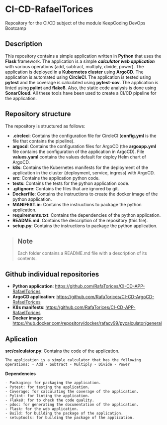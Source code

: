 # CI-CD-RafaelTorices

Repository for the CI/CD subject of the module KeepCoding DevOps Bootcamp

## Description

This repository contains a simple application written in **Python** that uses the **Flask** framework. The application is a simple **_calculator web application_** with various operations (add, subtract, multiply, divide, power). The application is deployed in a **Kubernetes cluster** using **ArgoCD**. The application is automated using **CircleCI**. The application is tested using **pytest** and the coverage is calculated using **pytest-cov**. The application is linted using **pylint** and **flake8**. Also, the static code analysis is done using **SonarCloud**. All these tools have been used to create a CI/CD pipeline for the application.

## Repository structure

The repository is structured as follows:

- **.circleci**: Contains the configuration file for CircleCI (**config.yml** is the file that contains the pipeline).
- **argocd**: Contains the configuration files for ArgoCD (the **argoapp.yml** file contains the configuration of the application in ArgoCD). File **values.yaml** contains the values default for deploy Helm chart of ArgoCD.
- **k8s**: Contains the Kubernetes manifests for the deployment of the application in the cluster (deployment, service, ingress) with ArgoCD.
- **src**: Contains the application python code.
- **tests**: Contains the tests for the python application code.
- **.gitignore**: Contains the files that are ignored by git.
- **Dockerfile**: Contains the instructions to create the docker image of the python application.
- **MANIFEST.in**: Contains the instructions to package the python application.
- **requirements.txt**: Contains the dependencies of the python application.
- **README.md**: Contains the description of the repository (this file).
- **setup.py**: Contains the instructions to package the python application.

> ## Note
>
> Each folder contains a README.md file with a description of its contents.

## Github individual repositories

- **Python application**: https://github.com/RafaTorices/CI-CD-APP-RafaelTorices
- **ArgoCD application**: https://github.com/RafaTorices/CI-CD-ArgoCD-RafaelTorices
- **K8s manifests**: https://github.com/RafaTorices/CI-CD-APP-RafaelTorices
- **Docker image**: https://hub.docker.com/repository/docker/rafacv99/pycalculator/general

## Aplication

**src/calculator.py**:
Contains the code of the application.

    The application is a simple calculator that has the following operations: - Add - Subtract - Multiply - Divide - Power

**Dependencies**

    - Packaging: for packaging the application.
    - Pytest: for testing the application.
    - Coverage: for calculating the coverage of the application.
    - Pylint: for linting the application.
    - Flake8: for to check the code quality.
    - pdoc: for generating the documentation of the application.
    - Flask: for the web application.
    - Build: for building the package of the application.
    - setuptools: for building the package of the application.
